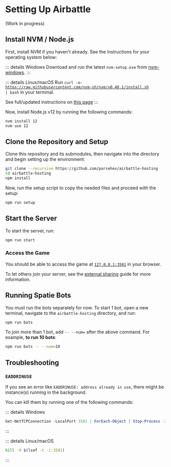 # Setting Up Airbattle

(Work in progress)

## Install NVM / Node.js

First, install NVM if you haven't already. See the instructions for your operating system below:

::: details Windows
Download and run the latest `nvm-setup.exe` from [nvm-windows](https://github.com/coreybutler/nvm-windows/releases).
:::

::: details Linux/macOS
Run <code>curl -o- https://raw.githubusercontent.com/nvm-sh/nvm/v0.40.1/install.sh | bash</code> in your terminal.

See full/updated instructions on [this page](https://github.com/nvm-sh/nvm#install--update-script)
:::

Now, install Node.js v12 by running the following commands:

```bash
nvm install 12
nvm use 12
```

## Clone the Repository and Setup

Clone this repository and its submodules, then navigate into the directory and begin setting up the environment:

```bash
git clone --recursive https://github.com/parsehex/airbattle-hosting
cd airbattle-hosting
npm install
```

Now, run the setup script to copy the needed files and proceed with the setup:

```bash
npm run setup
```

## Start the Server

To start the server, run:

```bash
npm run start
```

### Access the Game

You should be able to access the game at [`127.0.0.1:3501`](http://127.0.0.1:3501) in your browser.

To let others join your server, see the [external sharing](./external-sharing.md) guide for more information.

## Running Spatie Bots

You must run the bots separately for now. To start 1 bot, open a new terminal, navigate to the `airbattle-hosting` directory, and run:

```bash
npm run bots
```

To join more than 1 bot, add `-- --num=` after the above command. For example, **to run 10 bots**:

```bash
npm run bots -- --num=10
```

## Troubleshooting

### `EADDRINUSE`

If you see an error like `EADDRINUSE: address already in use`, there might be instance(s) running in the background.

You can kill them by running one of the following commands:

::: details Windows
```powershell
Get-NetTCPConnection -LocalPort 3501 | ForEach-Object { Stop-Process -Id $_.OwningProcess -Force }
```
:::

::: details Linux/macOS
```bash
kill -9 $(lsof -t -i:3501)
```
:::
